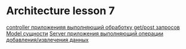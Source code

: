 # Architecture lesson 7
<a href="https://github.com/Kulik129/Architecture/blob/master/src/main/java/com/example/HW7/controllers/MainController.java">controller приложенияя выполняющий обработку get/post запросов</a>
<a href="https://github.com/Kulik129/Architecture/blob/master/src/main/java/com/example/HW7/models/Employ.java">Model сущности</a>
<a href="https://github.com/Kulik129/Architecture/blob/master/src/main/java/com/example/HW7/server/EmployService.java">Server приложения выполняющий операции добавления/извлечения данных</a>
 

